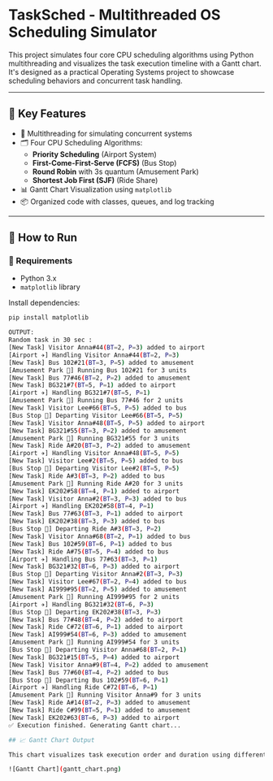 # TaskSched - Multithreaded OS Scheduling Simulator

This project simulates four core CPU scheduling algorithms using Python multithreading and visualizes the task execution timeline with a Gantt chart. It's designed as a practical Operating Systems project to showcase scheduling behaviors and concurrent task handling.

---

## 🧠 Key Features

- 🧵 Multithreading for simulating concurrent systems
- 🗂️ Four CPU Scheduling Algorithms:
  - **Priority Scheduling** (Airport System)
  - **First-Come-First-Serve (FCFS)** (Bus Stop)
  - **Round Robin** with 3s quantum (Amusement Park)
  - **Shortest Job First (SJF)** (Ride Share)
- 📊 Gantt Chart Visualization using `matplotlib`
- 📦 Organized code with classes, queues, and log tracking

---

## 🚀 How to Run

### 🔧 Requirements
- Python 3.x
- `matplotlib` library

Install dependencies:
```bash
pip install matplotlib

OUTPUT:
Random task in 30 sec :
[New Task] Visitor Anna#44(BT=2, P=3) added to airport
[Airport ✈️] Handling Visitor Anna#44(BT=2, P=3)
[New Task] Bus 102#21(BT=3, P=5) added to amusement
[Amusement Park 🎢] Running Bus 102#21 for 3 units
[New Task] Bus 77#46(BT=2, P=2) added to amusement
[New Task] BG321#7(BT=5, P=1) added to airport
[Airport ✈️] Handling BG321#7(BT=5, P=1)
[Amusement Park 🎢] Running Bus 77#46 for 2 units
[New Task] Visitor Lee#66(BT=5, P=5) added to bus
[Bus Stop 🚌] Departing Visitor Lee#66(BT=5, P=5)
[New Task] Visitor Anna#48(BT=5, P=5) added to airport
[New Task] BG321#55(BT=3, P=2) added to amusement
[Amusement Park 🎢] Running BG321#55 for 3 units
[New Task] Ride A#20(BT=3, P=2) added to amusement
[Airport ✈️] Handling Visitor Anna#48(BT=5, P=5)
[New Task] Visitor Lee#2(BT=5, P=5) added to bus
[Bus Stop 🚌] Departing Visitor Lee#2(BT=5, P=5)
[New Task] Ride A#3(BT=3, P=2) added to bus
[Amusement Park 🎢] Running Ride A#20 for 3 units
[New Task] EK202#58(BT=4, P=1) added to airport
[New Task] Visitor Anna#2(BT=3, P=3) added to bus
[Airport ✈️] Handling EK202#58(BT=4, P=1)
[New Task] Bus 77#63(BT=3, P=1) added to airport
[New Task] EK202#38(BT=3, P=3) added to bus
[Bus Stop 🚌] Departing Ride A#3(BT=3, P=2)
[New Task] Visitor Anna#68(BT=2, P=1) added to bus
[New Task] Bus 102#59(BT=6, P=1) added to bus
[New Task] Ride A#75(BT=5, P=4) added to bus
[Airport ✈️] Handling Bus 77#63(BT=3, P=1)
[New Task] BG321#32(BT=6, P=3) added to airport
[Bus Stop 🚌] Departing Visitor Anna#2(BT=3, P=3)
[New Task] Visitor Lee#67(BT=2, P=4) added to bus
[New Task] AI999#95(BT=2, P=5) added to amusement
[Amusement Park 🎢] Running AI999#95 for 2 units
[Airport ✈️] Handling BG321#32(BT=6, P=3)
[Bus Stop 🚌] Departing EK202#38(BT=3, P=3)
[New Task] Bus 77#48(BT=4, P=2) added to airport
[New Task] Ride C#72(BT=6, P=1) added to airport
[New Task] AI999#54(BT=6, P=3) added to amusement
[Amusement Park 🎢] Running AI999#54 for 3 units
[Bus Stop 🚌] Departing Visitor Anna#68(BT=2, P=1)
[New Task] BG321#15(BT=5, P=4) added to airport
[New Task] Visitor Anna#9(BT=4, P=2) added to amusement
[New Task] Bus 77#60(BT=4, P=2) added to bus
[Bus Stop 🚌] Departing Bus 102#59(BT=6, P=1)
[Airport ✈️] Handling Ride C#72(BT=6, P=1)
[Amusement Park 🎢] Running Visitor Anna#9 for 3 units
[New Task] Ride A#14(BT=2, P=3) added to amusement
[New Task] Ride C#99(BT=5, P=1) added to amusement
[New Task] EK202#63(BT=6, P=3) added to airport
✅ Execution finished. Generating Gantt chart...

## 📈 Gantt Chart Output

This chart visualizes task execution order and duration using different CPU scheduling algorithms:

![Gantt Chart](gantt_chart.png)